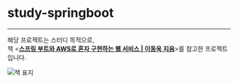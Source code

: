 # study-springboot

---

해당 프로젝트는 스터디 목적으로, <br />
책 <**[스프링 부트와 AWS로 혼자 구현하는 웹 서비스 | 이동욱 지음](http://www.yes24.com/Product/Goods/83849117)**>를 참고한 프로젝트입니다.

<img src="https://image.yes24.com/goods/83849117/XL" alt="책 표지" />